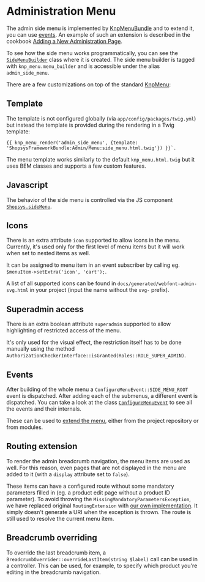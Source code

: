 # Administration Menu

The admin side menu is implemented by [KnpMenuBundle](https://symfony.com/doc/master/bundles/KnpMenuBundle/index.html) and to extend it, you can use [events](https://symfony.com/doc/master/bundles/KnpMenuBundle/events.html).
An example of such an extension is described in the cookbook [Adding a New Administration Page](/docs/cookbook/adding-a-new-administration-page.md).

To see how the side menu works programmatically, you can see the [`SideMenuBuilder`](/packages/framework/src/Model/AdminNavigation/SideMenuBuilder.php) class where it is created.
The side menu builder is tagged with `knp_menu.menu_builder` and is accessible under the alias `admin_side_menu`.

There are a few customizations on top of the standard [KnpMenu](https://symfony.com/doc/master/bundles/KnpMenuBundle/index.html):

## Template

The template is not configured globally (via `app/config/packages/twig.yml`) but instead the template is provided during the rendering in a Twig template:
```twig
{{ knp_menu_render('admin_side_menu', {template: 'ShopsysFrameworkBundle:Admin/Menu:side_menu.html.twig'}) }}`.
```

The menu template works similarly to the default `knp_menu.html.twig` but it uses BEM classes and supports a few custom features.

## Javascript

The behavior of the side menu is controlled via the JS component [`Shopsys.sideMenu`](/packages/framework/src/Resources/scripts/admin/sideMenu.js).

## Icons

There is an extra attribute `icon` supported to allow icons in the menu.
Currently, it's used only for the first level of menu items but it will work when set to nested items as well.

It can be assigned to menu item in an event subscriber by calling eg. `$menuItem->setExtra('icon', 'cart');`.

A list of all supported icons can be found in `docs/generated/webfont-admin-svg.html` in your project (input the name without the `svg-` prefix).

## Superadmin access

There is an extra boolean attribute `superadmin` supported to allow highlighting of restricted access of the menu.

It's only used for the visual effect, the restriction itself has to be done manually using the method `AuthorizationCheckerInterface::isGranted(Roles::ROLE_SUPER_ADMIN)`.

## Events

After building of the whole menu a `ConfigureMenuEvent::SIDE_MENU_ROOT` event is dispatched.
After adding each of the submenus, a different event is dispatched.
You can take a look at the class [`ConfigureMenuEvent`](/packages/framework/src/Model/AdminNavigation/ConfigureMenuEvent.php) to see all the events and their internals.

These can be used to [extend the menu](https://symfony.com/doc/master/bundles/KnpMenuBundle/events.html), either from the project repository or from modules.

## Routing extension

To render the admin breadcrumb navigation, the menu items are used as well.
For this reason, even pages that are not displayed in the menu are added to it (with a `display` attribute set to `false`).

These items can have a configured route without some mandatory parameters filled in (eg. a product edit page without a product ID parameter).
To avoid throwing the `MissingMandatoryParametersException`, we have replaced original `RoutingExtension` with [our own implementation](/packages/framework/src/Model/AdminNavigation/RoutingExtension.php).
It simply doesn't generate a URI when the exception is thrown.
The route is still used to resolve the current menu item.

## Breadcrumb overriding

To override the last breadcrumb item, a `BreadcrumbOverrider::overrideLastItem(string $label)` call can be used in a controller.
This can be used, for example, to specify which product you're editing in the breadcrumb navigation.
